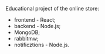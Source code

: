 Educational project of the online store:
- frontend - React;
- backend - Node.js;
- MongoDB;
- rabbitmw;
- notificztions - Node.js.

